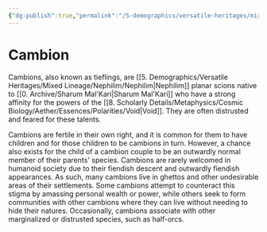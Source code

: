 ```yaml
---
{"dg-publish":true,"permalink":"/5-demographics/versatile-heritages/mixed-lineage/nephilim/cambion/","noteIcon":""}
---
```


# Cambion

Cambions, also known as tieflings, are [[5. Demographics/Versatile Heritages/Mixed Lineage/Nephilim/Nephilim\|Nephilim]] planar scions native to [[0. Archive/Sharum Mal'Kari\|Sharum Mal'Kari]] who have a strong affinity for the powers of the [[8. Scholarly Details/Metaphysics/Cosmic Biology/Aether/Essences/Polarities/Void\|Void]]. They are often distrusted and feared for these talents. 

Cambions are fertile in their own right, and it is common for them to have children and for those children to be cambions in turn. However, a chance also exists for the child of a cambion couple to be an outwardly normal member of their parents' species. Cambions are rarely welcomed in humanoid society due to their fiendish descent and outwardly fiendish appearances. As such, many cambions live in ghettos and other undesirable areas of their settlements. Some cambions attempt to counteract this stigma by amassing personal wealth or power, while others seek to form communities with other cambions where they can live without needing to hide their natures. Occasionally, cambions associate with other marginalized or distrusted species, such as half-orcs.